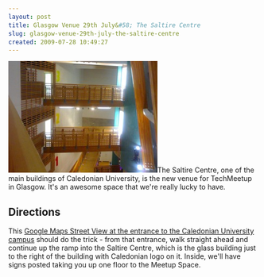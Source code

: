 ```yaml
---
layout: post
title: Glasgow Venue 29th July&#58; The Saltire Centre
slug: glasgow-venue-29th-july-the-saltire-centre
created: 2009-07-28 10:49:27
---
```


<img class="alignright size-medium wp-image-374" title="jwilsher7" src="/static/img/wp/jwilsher7-300x225.jpg" alt="jwilsher7" width="300" height="225" />The Saltire Centre, one of the main buildings of Caledonian University, is the new venue for TechMeetup in Glasgow.  It's an awesome space that we're really lucky to have.
<h2>Directions</h2>
This <a href="http://maps.google.co.uk/maps?f=q&amp;source=s_q&amp;hl=en&amp;geocode=&amp;q=caledonian+university,+glasgow&amp;sll=53.800651,-4.064941&amp;sspn=20.015978,57.084961&amp;ie=UTF8&amp;ll=55.865968,-4.251666&amp;spn=0,359.944253&amp;z=15&amp;layer=c&amp;cbll=55.865952,-4.251475&amp;panoid=yp5EIqvAGSHx-b6gLahwfA&amp;cbp=12,36.59,,0,5">Google Maps Street View at the entrance to the Caledonian University campus</a> should do the trick -  from that entrance, walk straight ahead and continue up the ramp into the Saltire Centre, which is the glass building just to the right of the building with Caledonian logo on it.  Inside, we'll have signs posted taking you up one floor to the Meetup Space.